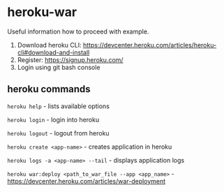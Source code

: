 # heroku-war

Useful information how to proceed with example.

1. Download heroku CLI: https://devcenter.heroku.com/articles/heroku-cli#download-and-install
2. Register:  https://signup.heroku.com/
3. Login using git bash console


## heroku commands

`heroku help` - lists available options

`heroku login` - login into heroku

`heroku logout` - logout from heroku

`heroku create <app-name>` - creates application in heroku

`heroku logs -a <app-name> --tail` - displays application logs

`heroku war:deploy <path_to_war_file --app <app_name>` - https://devcenter.heroku.com/articles/war-deployment